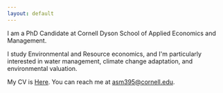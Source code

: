 ```yaml
---
layout: default
---
```


I am a PhD Candidate at Cornell Dyson School of Applied Economics and Management.

I study Environmental and Resource economics, and I'm particularly interested in water management, climate change adaptation, and environmental valuation.  

My CV is [Here](./another-page.html). You can reach me at <a href="asm395@cornell.edu">asm395@cornell.edu</a>.